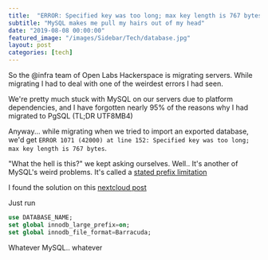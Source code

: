 ```yaml
---
title:  "ERROR: Specified key was too long; max key length is 767 bytes"
subtitle: "MySQL makes me pull my hairs out of my head"
date: "2019-08-08 00:00:00"
featured_image: "/images/Sidebar/Tech/database.jpg"
layout: post
categories: [tech]
---
```


So the @infra team of Open Labs Hackerspace is migrating servers. While migrating I had to deal with one of the weirdest errors I had seen.

We're pretty much stuck with MySQL on our servers due to platform dependencies, and I have forgotten nearly 95% of the reasons why I had migrated to PgSQL (TL;DR UTF8MB4)

Anyway... while migrating when we tried to import an exported database, we'd get `ERROR 1071 (42000) at line 152: Specified key was too long; max key length is 767 bytes`.

 "What the hell is this?" we kept asking ourselves. Well.. It's another of MySQL's weird problems. It's called a [stated prefix limitation](https://dev.mysql.com/doc/refman/5.1/en/create-index.html)

 I found the solution on this [nextcloud post](https://help.nextcloud.com/t/solved-syntax-error-or-access-violation-1071-specified-key-was-too-long-max-key-length-is-767-bytes/34740?u=moonlies)

Just run
 ```sql
use DATABASE_NAME;
set global innodb_large_prefix=on;
set global innodb_file_format=Barracuda;
 ```

 Whatever MySQL.. whatever
